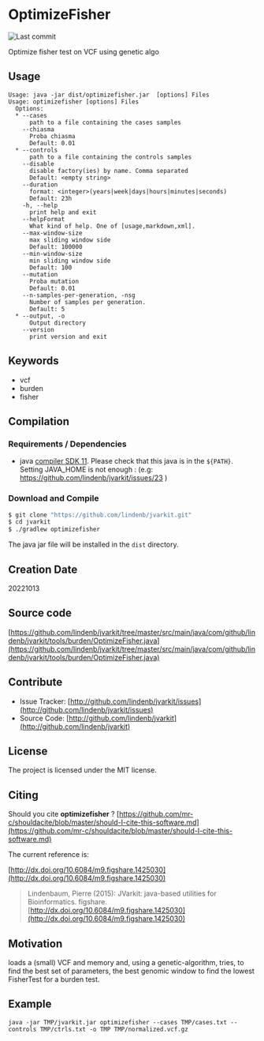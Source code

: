 # OptimizeFisher

![Last commit](https://img.shields.io/github/last-commit/lindenb/jvarkit.png)

Optimize fisher test on VCF using genetic algo


## Usage

```
Usage: java -jar dist/optimizefisher.jar  [options] Files
Usage: optimizefisher [options] Files
  Options:
  * --cases
      path to a file containing the cases samples
    --chiasma
      Proba chiasma
      Default: 0.01
  * --controls
      path to a file containing the controls samples
    --disable
      disable factory(ies) by name. Comma separated
      Default: <empty string>
    --duration
      format: <integer>(years|week|days|hours|minutes|seconds)
      Default: 23h
    -h, --help
      print help and exit
    --helpFormat
      What kind of help. One of [usage,markdown,xml].
    --max-window-size
      max sliding window side
      Default: 100000
    --min-window-size
      min sliding window side
      Default: 100
    --mutation
      Proba mutation
      Default: 0.01
    --n-samples-per-generation, -nsg
      Number of samples per generation.
      Default: 5
  * --output, -o
      Output directory
    --version
      print version and exit

```


## Keywords

 * vcf
 * burden
 * fisher


## Compilation

### Requirements / Dependencies

* java [compiler SDK 11](https://jdk.java.net/11/). Please check that this java is in the `${PATH}`. Setting JAVA_HOME is not enough : (e.g: https://github.com/lindenb/jvarkit/issues/23 )


### Download and Compile

```bash
$ git clone "https://github.com/lindenb/jvarkit.git"
$ cd jvarkit
$ ./gradlew optimizefisher
```

The java jar file will be installed in the `dist` directory.


## Creation Date

20221013

## Source code 

[https://github.com/lindenb/jvarkit/tree/master/src/main/java/com/github/lindenb/jvarkit/tools/burden/OptimizeFisher.java](https://github.com/lindenb/jvarkit/tree/master/src/main/java/com/github/lindenb/jvarkit/tools/burden/OptimizeFisher.java)


## Contribute

- Issue Tracker: [http://github.com/lindenb/jvarkit/issues](http://github.com/lindenb/jvarkit/issues)
- Source Code: [http://github.com/lindenb/jvarkit](http://github.com/lindenb/jvarkit)

## License

The project is licensed under the MIT license.

## Citing

Should you cite **optimizefisher** ? [https://github.com/mr-c/shouldacite/blob/master/should-I-cite-this-software.md](https://github.com/mr-c/shouldacite/blob/master/should-I-cite-this-software.md)

The current reference is:

[http://dx.doi.org/10.6084/m9.figshare.1425030](http://dx.doi.org/10.6084/m9.figshare.1425030)

> Lindenbaum, Pierre (2015): JVarkit: java-based utilities for Bioinformatics. figshare.
> [http://dx.doi.org/10.6084/m9.figshare.1425030](http://dx.doi.org/10.6084/m9.figshare.1425030)


## Motivation

loads a (small) VCF and memory and, using a genetic-algorithm, tries, to find the best set of parameters, the best genomic window to find the lowest FisherTest for a burden test.

## Example

```
java -jar TMP/jvarkit.jar optimizefisher --cases TMP/cases.txt --controls TMP/ctrls.txt -o TMP TMP/normalized.vcf.gz
```


